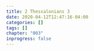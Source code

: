 ```yaml
---
title: 2 Thessalonians 3
date: 2020-04-12T12:47:16-04:00
categories: []
tags: []
chapter: "003"
inprogress: false
---
```


